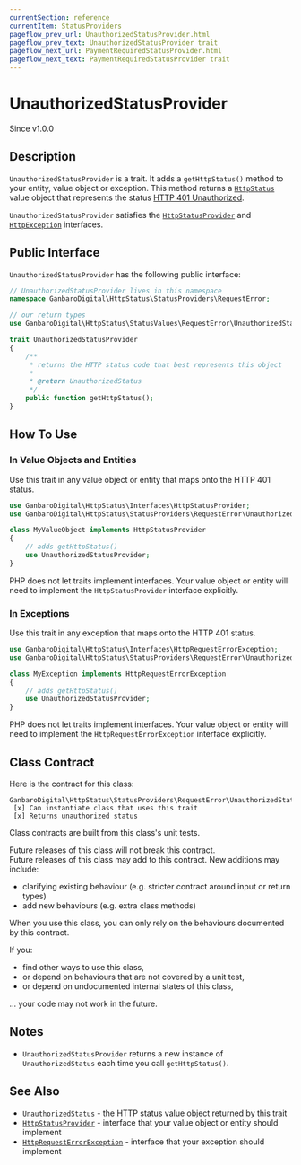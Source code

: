 ```yaml
---
currentSection: reference
currentItem: StatusProviders
pageflow_prev_url: UnauthorizedStatusProvider.html
pageflow_prev_text: UnauthorizedStatusProvider trait
pageflow_next_url: PaymentRequiredStatusProvider.html
pageflow_next_text: PaymentRequiredStatusProvider trait
---
```


# UnauthorizedStatusProvider

<div class="callout info">
Since v1.0.0
</div>

## Description

`UnauthorizedStatusProvider` is a trait. It adds a `getHttpStatus()` method to your entity, value object or exception. This method returns a [`HttpStatus`](../Interfaces/HttpStatus.html) value object that represents the status [HTTP 401 Unauthorized](../StatusValues/UnauthorizedStatus.html).

`UnauthorizedStatusProvider` satisfies the [`HttpStatusProvider`](../Interfaces/HttpStatusProvider.html) and [`HttpException`](../Interfaces/HttpException) interfaces.

## Public Interface

`UnauthorizedStatusProvider` has the following public interface:

```php
// UnauthorizedStatusProvider lives in this namespace
namespace GanbaroDigital\HttpStatus\StatusProviders\RequestError;

// our return types
use GanbaroDigital\HttpStatus\StatusValues\RequestError\UnauthorizedStatus;

trait UnauthorizedStatusProvider
{
    /**
     * returns the HTTP status code that best represents this object
     *
     * @return UnauthorizedStatus
     */
    public function getHttpStatus();
}
```

## How To Use

### In Value Objects and Entities

Use this trait in any value object or entity that maps onto the HTTP 401 status.

```php
use GanbaroDigital\HttpStatus\Interfaces\HttpStatusProvider;
use GanbaroDigital\HttpStatus\StatusProviders\RequestError\UnauthorizedStatusProvider;

class MyValueObject implements HttpStatusProvider
{
    // adds getHttpStatus()
    use UnauthorizedStatusProvider;
}
```

PHP does not let traits implement interfaces. Your value object or entity will need to implement the `HttpStatusProvider` interface explicitly.

### In Exceptions

Use this trait in any exception that maps onto the HTTP 401 status.

```php
use GanbaroDigital\HttpStatus\Interfaces\HttpRequestErrorException;
use GanbaroDigital\HttpStatus\StatusProviders\RequestError\UnauthorizedStatusProvider;

class MyException implements HttpRequestErrorException
{
    // adds getHttpStatus()
    use UnauthorizedStatusProvider;
}
```

PHP does not let traits implement interfaces. Your value object or entity will need to implement the `HttpRequestErrorException` interface explicitly.

## Class Contract

Here is the contract for this class:

    GanbaroDigital\HttpStatus\StatusProviders\RequestError\UnauthorizedStatusProvider
     [x] Can instantiate class that uses this trait
     [x] Returns unauthorized status

Class contracts are built from this class's unit tests.

<div class="callout success">
Future releases of this class will not break this contract.
</div>

<div class="callout info" markdown="1">
Future releases of this class may add to this contract. New additions may include:

* clarifying existing behaviour (e.g. stricter contract around input or return types)
* add new behaviours (e.g. extra class methods)
</div>

<div class="callout warning" markdown="1">
When you use this class, you can only rely on the behaviours documented by this contract.

If you:

* find other ways to use this class,
* or depend on behaviours that are not covered by a unit test,
* or depend on undocumented internal states of this class,

... your code may not work in the future.
</div>

## Notes

* `UnauthorizedStatusProvider` returns a new instance of `UnauthorizedStatus` each time you call `getHttpStatus()`.

## See Also

* [`UnauthorizedStatus`](../StatusValues/UnauthorizedStatus.html) - the HTTP status value object returned by this trait
* [`HttpStatusProvider`](../Interfaces/HttpStatusProvider.html) - interface that your value object or entity should implement
* [`HttpRequestErrorException`](../Interfaces/HttpRequestErrorException.html) - interface that your exception should implement

